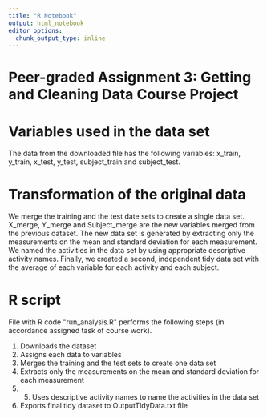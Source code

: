 ```yaml
---
title: "R Notebook"
output: html_notebook
editor_options: 
  chunk_output_type: inline
---
```

# Peer-graded Assignment 3: Getting and Cleaning Data Course Project
# Variables used in the data set
The data from the downloaded file has the following variables: x_train, y_train, x_test, y_test, subject_train and subject_test.

# Transformation of the original data
We merge the training and the test date sets to create a single data set.
X_merge, Y_merge and Subject_merge are the new variables merged from the previous dataset. The new data set is generated by extracting only the measurements on the mean and standard deviation for each measurement. We named the activities in the data set by using appropriate descriptive activity names. Finally, we created a second, independent tidy data set with the average of each variable for each activity and each subject.

# R script
File with R code "run_analysis.R" performs the following steps (in accordance assigned task of course work).

1) Downloads the dataset
2) Assigns each data to variables
3) Merges the training and the test sets to create one data set
4) Extracts only the measurements on the mean and standard deviation for each measurement
5) 5) Uses descriptive activity names to name the activities in the data set
6) Exports final tidy dataset to OutputTidyData.txt file
